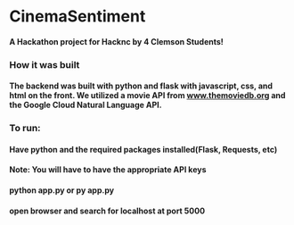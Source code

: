 # CinemaSentiment

#### A Hackathon project for Hacknc by 4 Clemson Students!

### How it was built
#### The backend was built with python and flask with javascript, css, and html on the front. We utilized a movie API from www.themoviedb.org and the Google Cloud Natural Language API.

### To run:
#### Have python and the required packages installed(Flask, Requests, etc)
#### Note: You will have to have the appropriate API keys
#### python app.py or py app.py
#### open browser and search for localhost at port 5000
